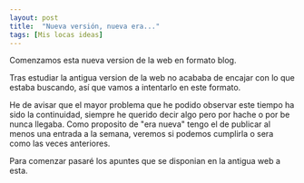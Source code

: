 ```yaml
---
layout: post
title:  "Nueva versión, nueva era..."
tags: [Mis locas ideas]
---
```

Comenzamos esta nueva version de la web en formato blog.

Tras estudiar la antigua version de la web no acababa de encajar con lo que estaba buscando, así que vamos a intentarlo en este formato.

He de avisar que el mayor problema que he podido observar este tiempo ha sido la continuidad, siempre he querido decir algo pero por hache o por be nunca llegaba. Como proposito de "era nueva" tengo el de publicar al menos una entrada a la semana, veremos si podemos cumplirla o sera como las veces anteriores.

Para comenzar pasaré los apuntes que se disponian en la antigua web a esta.